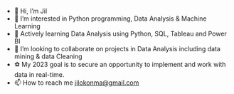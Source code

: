 - 👋 Hi, I’m Jil
- 👀 I’m interested in Python programming, Data Analysis & Machine Learning
- 🌱 Actively learning Data Analysis using Python, SQL, Tableau and Power BI
- 💞️ I’m looking to collaborate on projects in  Data Analysis including data mining & data Cleaning
- ⚽ My 2023 goal is to secure an opportunity to implement and work with data in real-time.
- 📫 How to reach me jilokonma@gmail.com

<!---
CtrlJil/CtrlJil is a ✨ special ✨ repository because its `README.md` (this file) appears on your GitHub profile.
You can click the Preview link to take a look at your changes.
--->
